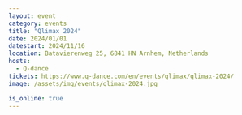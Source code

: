 ```yaml
---
layout: event
category: events
title: "Qlimax 2024"
date: 2024/01/01
datestart: 2024/11/16
location: Batavierenweg 25, 6841 HN Arnhem, Netherlands
hosts:
  - Q-dance
tickets: https://www.q-dance.com/en/events/qlimax/qlimax-2024/
image: /assets/img/events/qlimax-2024.jpg

is_online: true
---
```

